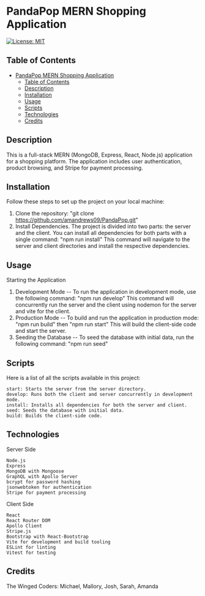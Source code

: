# PandaPop MERN Shopping Application
[![License: MIT](https://img.shields.io/badge/License-MIT-yellow.svg)](https://opensource.org/licenses/MIT)
## Table of Contents
- [PandaPop MERN Shopping Application](#pandapop-mern-shopping-application)
  - [Table of Contents](#table-of-contents)
  - [Description](#description)
  - [Installation](#installation)
  - [Usage](#usage)
  - [Scripts](#scripts)
  - [Technologies](#technologies)
  - [Credits](#credits)

## Description
This is a full-stack MERN (MongoDB, Express, React, Node.js) application for a shopping platform. The application includes user authentication, product browsing, and Stripe for payment processing.

## Installation
Follow these steps to set up the project on your local machine:
  1. Clone the repository: "git clone https://github.com/amandrews09/PandaPop.git"
  2. Install Dependencies. The project is divided into two parts: the server and the client.
   You can install all dependencies for both parts with a single command: "npm run install" This command will navigate to the server and client directories and install the respective dependencies.

## Usage
Starting the Application
 1. Development Mode --
    To run the application in development mode, use the following command: "npm run develop" This command will concurrently run the server and the client using nodemon for the server and vite for the client.
 2. Production Mode --
    To build and run the application in production mode: "npm run build" then "npm run start" This will build the client-side code and start the server.
 3. Seeding the Database --
    To seed the database with initial data, run the following command: "npm run seed"

## Scripts
Here is a list of all the scripts available in this project:

    start: Starts the server from the server directory.
    develop: Runs both the client and server concurrently in development mode.
    install: Installs all dependencies for both the server and client.
    seed: Seeds the database with initial data.
    build: Builds the client-side code.

## Technologies
Server Side

    Node.js
    Express
    MongoDB with Mongoose
    GraphQL with Apollo Server
    bcrypt for password hashing
    jsonwebtoken for authentication
    Stripe for payment processing
Client Side

    React
    React Router DOM
    Apollo Client
    Stripe.js
    Bootstrap with React-Bootstrap
    Vite for development and build tooling
    ESLint for linting
    Vitest for testing

## Credits
The Winged Coders: Michael, Mallory, Josh, Sarah, Amanda
